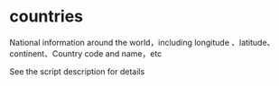 # countries
National information around the world，including longitude 、latitude、continent、Country code and name，etc  
  
See the script description for details
